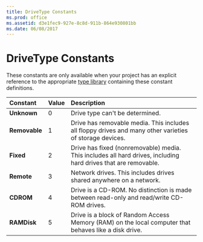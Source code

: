 ```yaml
---
title: DriveType Constants
ms.prod: office
ms.assetid: d3e1fec9-927e-8c8d-911b-864e930801bb
ms.date: 06/08/2017
---
```



# DriveType Constants

These constants are only available when your project has an explicit reference to the appropriate [type library](../../Glossary/vbe-glossary.md#type-library) containing these constant definitions.



|Constant|Value|Description|
|:-----|:-----|:-----|
|**Unknown**|0|Drive type can't be determined.|
|**Removable**|1|Drive has removable media. This includes all floppy drives and many other varieties of storage devices.|
|**Fixed**|2|Drive has fixed (nonremovable) media. This includes all hard drives, including hard drives that are removable.|
|**Remote**|3|Network drives. This includes drives shared anywhere on a network.|
|**CDROM**|4|Drive is a CD-ROM. No distinction is made between read-only and read/write CD-ROM drives.|
|**RAMDisk**|5|Drive is a block of Random Access Memory (RAM) on the local computer that behaves like a disk drive.|

